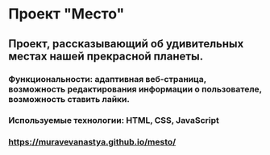 # Проект "Место"

## Проект, рассказывающий об удивительных местах нашей прекрасной планеты.

### Функциональности: адаптивная веб-страница, возможность редактирования информации о пользователе, возможность ставить лайки.

### Используемые технологии: HTML, CSS, JavaScript

### https://muravevanastya.github.io/mesto/
